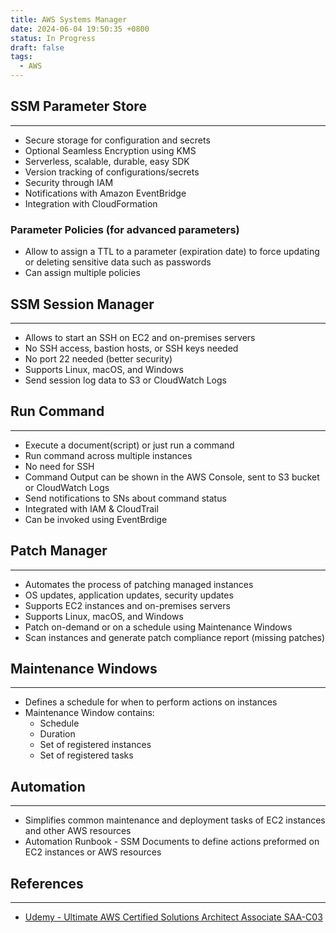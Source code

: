```yaml
---
title: AWS Systems Manager
date: 2024-06-04 19:50:35 +0800
status: In Progress
draft: false
tags:
  - AWS
---
```

## SSM Parameter Store
---
- Secure storage for configuration and secrets
- Optional Seamless Encryption using KMS
- Serverless, scalable, durable, easy SDK
- Version tracking of configurations/secrets
- Security through IAM
- Notifications with Amazon EventBridge
- Integration with CloudFormation

### Parameter Policies (for advanced parameters)
- Allow to assign a TTL to a parameter (expiration date) to force updating or deleting sensitive data such as passwords
- Can assign multiple policies

## SSM Session Manager
---
- Allows to start an SSH on EC2 and on-premises servers
- No SSH access, bastion hosts, or SSH keys needed
- No port 22 needed (better security)
- Supports Linux, macOS, and Windows
- Send session log data to S3 or CloudWatch Logs

## Run Command
---
- Execute a document(script) or just run a command
- Run command across multiple instances
- No need for SSH
- Command Output can be shown in the AWS Console, sent to S3 bucket or CloudWatch Logs
- Send notifications to SNs about command status
- Integrated with IAM & CloudTrail
- Can be invoked using EventBrdige

## Patch Manager
---
- Automates the process of patching managed instances
- OS updates, application updates, security updates
- Supports EC2 instances and on-premises servers
- Supports Linux, macOS, and Windows
- Patch on-demand or on a schedule using Maintenance Windows
- Scan instances and generate patch compliance report (missing patches)

## Maintenance Windows
---
- Defines a schedule for when to perform actions on instances
- Maintenance Window contains:
	- Schedule
	- Duration
	- Set of registered instances
	- Set of registered tasks

## Automation
---
- Simplifies common maintenance and deployment tasks of EC2 instances and other AWS resources
- Automation Runbook - SSM Documents to define actions preformed on EC2 instances or AWS resources

## References
---
- [Udemy - Ultimate AWS Certified Solutions Architect Associate SAA-C03](https://www.udemy.com/course/aws-certified-solutions-architect-associate-saa-c03)
